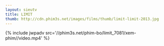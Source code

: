 ```yaml
---
layout: sieutv
title: LIMIT
thumb: http://cdn.phim3s.net/images/films/thumb/limit-limit-2013.jpg
---
```

{% include jwpadv src='//phim3s.net/phim-bo/limit_7081/xem-phim//video.mp4' %}